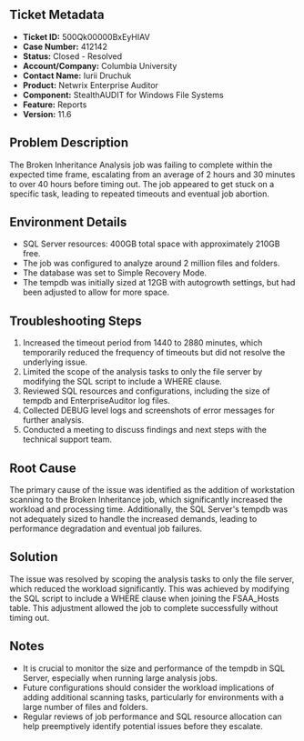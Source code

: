 ## Ticket Metadata
- **Ticket ID:** 500Qk00000BxEyHIAV
- **Case Number:** 412142
- **Status:** Closed - Resolved
- **Account/Company:** Columbia University
- **Contact Name:** Iurii Druchuk
- **Product:** Netwrix Enterprise Auditor
- **Component:** StealthAUDIT for Windows File Systems
- **Feature:** Reports
- **Version:** 11.6

## Problem Description
The Broken Inheritance Analysis job was failing to complete within the expected time frame, escalating from an average of 2 hours and 30 minutes to over 40 hours before timing out. The job appeared to get stuck on a specific task, leading to repeated timeouts and eventual job abortion.

## Environment Details
- SQL Server resources: 400GB total space with approximately 210GB free.
- The job was configured to analyze around 2 million files and folders.
- The database was set to Simple Recovery Mode.
- The tempdb was initially sized at 12GB with autogrowth settings, but had been adjusted to allow for more space.

## Troubleshooting Steps
1. Increased the timeout period from 1440 to 2880 minutes, which temporarily reduced the frequency of timeouts but did not resolve the underlying issue.
2. Limited the scope of the analysis tasks to only the file server by modifying the SQL script to include a WHERE clause.
3. Reviewed SQL resources and configurations, including the size of tempdb and EnterpriseAuditor log files.
4. Collected DEBUG level logs and screenshots of error messages for further analysis.
5. Conducted a meeting to discuss findings and next steps with the technical support team.

## Root Cause
The primary cause of the issue was identified as the addition of workstation scanning to the Broken Inheritance job, which significantly increased the workload and processing time. Additionally, the SQL Server's tempdb was not adequately sized to handle the increased demands, leading to performance degradation and eventual job failures.

## Solution
The issue was resolved by scoping the analysis tasks to only the file server, which reduced the workload significantly. This was achieved by modifying the SQL script to include a WHERE clause when joining the FSAA_Hosts table. This adjustment allowed the job to complete successfully without timing out.

## Notes
- It is crucial to monitor the size and performance of the tempdb in SQL Server, especially when running large analysis jobs.
- Future configurations should consider the workload implications of adding additional scanning tasks, particularly for environments with a large number of files and folders.
- Regular reviews of job performance and SQL resource allocation can help preemptively identify potential issues before they escalate.